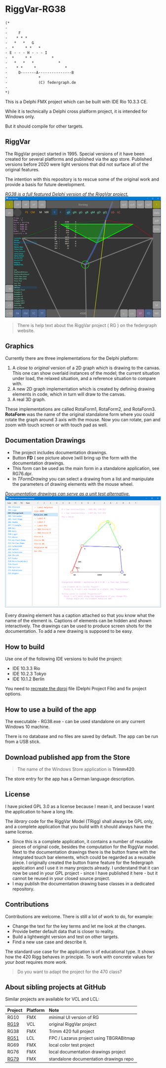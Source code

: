 ﻿# RiggVar-RG38

```
(*
-
-     F
-    * * *
-   *   *   G
-  *     * *   *
- E - - - H - - - I
-  *     * *         *
-   *   *   *           *
-    * *     *             *
-     D-------A---------------B
-              *
-              (C) federgraph.de
-
*)
```


This is a Delphi FMX project which can be built with IDE Rio 10.3.3 CE.

While it is technically a Delphi cross platform project, it is intended for Windows only.

But it should compile for other targets.

## RiggVar

The RiggVar project started in 1995.
Special versions of it have been created for several platforms and published via the app store.
Published versions before 2020 were light versions that did not surface all of the original features.

The intention with this repository is to rescue some of the original work
and provide a basis for future development.

<a href="doc/images/RiggVar-RG38-01.png">*RG38 is a full featured Delphi version of the RiggVar project.*<br>
![RG38 screenshot](doc/images/RiggVar-RG38-01.png)</a>

> There is help text about the RiggVar project ( RG ) on the federgraph website.

## Graphics

Currently there are three implementations for the Delphi platform:

1. A *close to original* version of a 2D graph which is drawing to the canvas.
This one can show overlaid instances of the model; the current situation under load,
the relaxed situation, and a reference situation to compare with.
2. A new 2D graph implementation which is created by defining drawing elements in code, which in turn will draw to the canvas.
3. A real 3D graph.

These implementations are called RotaForm1, RotaForm2, and RotaForm3.
**RotaForm** was the name of the original standalone form where you could rotate the graph around 3 axis with the mouse.
Now you can rotate, pan and zoom with touch screen or with touch pad as well.

## Documentation Drawings

- The project includes documentation drawings.
- Button **FD** ( see picture above )will bring up the form with the documentation drawings.
- This form can be used as the main form in a standalone application, see RG76.dpr.
- In *TFormDrawing* you can select a drawing from a list and manipulate the parameters of drawing elements with the mouse wheel.

<a href="doc/images/RiggVar-FD-01.png">*Documentation drawings can serve as a unit test alternative.*<br>
![FormDrawing screenshot](doc/images/RiggVar-FD-01.png)</a>

Every drawing element has a caption attached so that you know what the name of the element is.
Captions of elements can be hidden and shown interactively.
The drawings can be used to produce screen shots for the documentation.
To add a new drawing is supposed to be easy.

## How to build

Use one of the following IDE versions to build the project:
- IDE 10.3.3 Rio
- IDE 10.2.3 Tokyo
- IDE 10.1.2 Berlin

You need to [recreate the dproj](doc/How-to-recreate-the-dproj.md) file (Delphi Project File) and fix project options.

## How to use a build of the app

The executable - RG38.exe - can be used standalone on any current Windows 10 machine.

There is no database and no files are saved by default.
The app can be run from a USB stick.

## Download published app from the Store

> The name of the Windows Store application is **Trimm420**.

The store entry for the app has a German language description.

## License

I have picked GPL 3.0 as a license because I mean it,
and because I want the application to have a long life.

The *library* code for the RiggVar Model (TRigg) shall always be GPL only,
and a complete application that you build with it should always have the same license.

- Since this is a complete application, it contains a number of reusable pieces of original code, besides the computation for the RiggVar model.
Next to the documentation drawings there is the button frame with the integrated touch bar elements, which could be regarded as a reusable piece.
I originally created the button frame feature for the federgraph application and I use it in many projects already.
I understand that it can now be used in your GPL project - since I have published it here - 
but it cannot be reused in your closed source project.
- I may publish the documentation drawing base classes in a dedicated repository.

## Contributions

Contributions are welcome. There is still a lot of work to do, for example:

- Change the text for the key terms and let me look at the changes.
- Provide better default data that is closer to reality.
- Build a lightweight version and test on other targets.
- Find a new use case and describe it.

The standard use case for the application is of educational type.
It shows how the 420 Rigg behaves in principle.
To work with concrete values for *your boat* requires more *work*.

> Do you want to adapt the project for the 470 class?

## About sibling projects at GitHub

Similar projects are available for VCL and LCL:

| Project | Platform | Note |
| :-- | :- | :- |
| RG10 | FMX | minimal UI version of RG |
| [RG19](https://github.com/federgraph/RiggVar-RG19) | VCL | original RiggVar project |
| RG38 | FMX | Trimm 420 full project |
| [RG51](https://github.com/federgraph/RiggVar-RG51) | LCL | FPC / Lazarus project using TBGRABitmap |
| RG69 | FMX | local color test project |
| RG76 | FMX | local documentation drawings project |
| [RG79](https://github.com/federgraph/documentation-drawings) | FMX | standalone documentation drawings repo |

